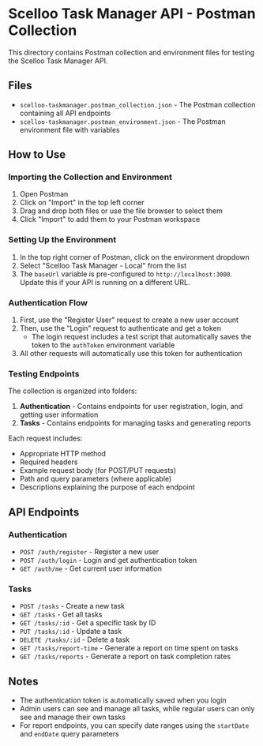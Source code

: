 # Scelloo Task Manager API - Postman Collection

This directory contains Postman collection and environment files for testing the Scelloo Task Manager API.

## Files

- `scelloo-taskmanager.postman_collection.json` - The Postman collection containing all API endpoints
- `scelloo-taskmanager.postman_environment.json` - The Postman environment file with variables

## How to Use

### Importing the Collection and Environment

1. Open Postman
2. Click on "Import" in the top left corner
3. Drag and drop both files or use the file browser to select them
4. Click "Import" to add them to your Postman workspace

### Setting Up the Environment

1. In the top right corner of Postman, click on the environment dropdown
2. Select "Scelloo Task Manager - Local" from the list
3. The `baseUrl` variable is pre-configured to `http://localhost:3000`. Update this if your API is running on a different URL.

### Authentication Flow

1. First, use the "Register User" request to create a new user account
2. Then, use the "Login" request to authenticate and get a token
   - The login request includes a test script that automatically saves the token to the `authToken` environment variable
3. All other requests will automatically use this token for authentication

### Testing Endpoints

The collection is organized into folders:

1. **Authentication** - Contains endpoints for user registration, login, and getting user information
2. **Tasks** - Contains endpoints for managing tasks and generating reports

Each request includes:
- Appropriate HTTP method
- Required headers
- Example request body (for POST/PUT requests)
- Path and query parameters (where applicable)
- Descriptions explaining the purpose of each endpoint

## API Endpoints

### Authentication

- `POST /auth/register` - Register a new user
- `POST /auth/login` - Login and get authentication token
- `GET /auth/me` - Get current user information

### Tasks

- `POST /tasks` - Create a new task
- `GET /tasks` - Get all tasks
- `GET /tasks/:id` - Get a specific task by ID
- `PUT /tasks/:id` - Update a task
- `DELETE /tasks/:id` - Delete a task
- `GET /tasks/report-time` - Generate a report on time spent on tasks
- `GET /tasks/reports` - Generate a report on task completion rates

## Notes

- The authentication token is automatically saved when you login
- Admin users can see and manage all tasks, while regular users can only see and manage their own tasks
- For report endpoints, you can specify date ranges using the `startDate` and `endDate` query parameters